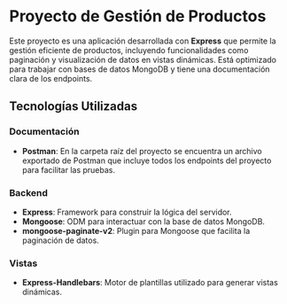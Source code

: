 # Proyecto de Gestión de Productos

Este proyecto es una aplicación desarrollada con **Express** que permite la gestión eficiente de productos, incluyendo funcionalidades como paginación y visualización de datos en vistas dinámicas. Está optimizado para trabajar con bases de datos MongoDB y tiene una documentación clara de los endpoints.

## Tecnologías Utilizadas
### Documentación
- **Postman**: En la carpeta raíz del proyecto se encuentra un archivo exportado de Postman que incluye todos los endpoints del proyecto para facilitar las pruebas.

### Backend
- **Express**: Framework para construir la lógica del servidor.
- **Mongoose**: ODM para interactuar con la base de datos MongoDB.
- **mongoose-paginate-v2**: Plugin para Mongoose que facilita la paginación de datos.

### Vistas
- **Express-Handlebars**: Motor de plantillas utilizado para generar vistas dinámicas.

